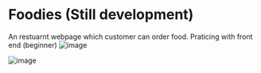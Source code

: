 # Foodies (Still development)
An restuarnt webpage which customer can order food.
Praticing with front end (beginner)
![image](https://user-images.githubusercontent.com/60779362/139192720-33e16605-42b0-4233-88eb-ac927918cd29.png)


![image](https://user-images.githubusercontent.com/60779362/139192840-5cd7a2d1-5562-4526-9400-a59a1a1473a6.png)

